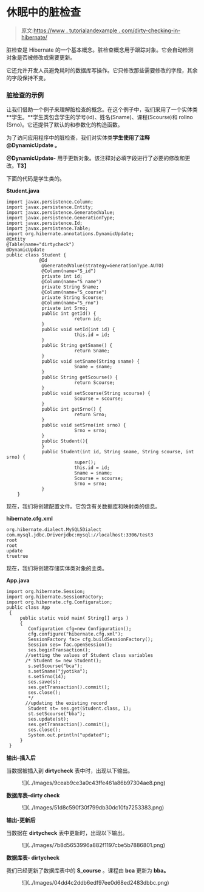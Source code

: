 # 休眠中的脏检查

> 原文:[https://www . tutorialandexample . com/dirty-checking-in-hibernate/](https://www.tutorialandexample.com/dirty-checking-in-hibernate/)

脏检查是 Hibernate 的一个基本概念。脏检查概念用于跟踪对象。它会自动检测对象是否被修改或需要更新。

它还允许开发人员避免耗时的数据库写操作。它只修改那些需要修改的字段，其余的字段保持不变。

### 脏检查的示例

让我们借助一个例子来理解脏检查的概念。在这个例子中，我们采用了一个实体类**学生。**学生类包含学生的学号(id)、姓名(Sname)、课程(Scourse)和 rollno (Srno)。它还提供了默认的和参数化的构造函数。

为了访问应用程序中的脏检查，我们对实体类**学生使用了注释 **@DynamicUpdate** 。**

**@DynamicUpdate-** 用于更新对象。该注释对必填字段进行了必要的修改和更改。**T3】**

下面的代码是学生类的。

**Student.java**

```
import javax.persistence.Column;
import javax.persistence.Entity;
import javax.persistence.GeneratedValue;
import javax.persistence.GenerationType;
import javax.persistence.Id;
import javax.persistence.Table;
import org.hibernate.annotations.DynamicUpdate;
@Entity
@Table(name="dirtycheck")
@DynamicUpdate
public class Student {
            @Id
             @GeneratedValue(strategy=GenerationType.AUTO)
             @Column(name="S_id")
             private int id;
             @Column(name="S_name")
             private String Sname;
             @Column(name="S_course")
             private String Scourse;
             @Column(name="S_rno")
             private int Srno;
             public int getId() {
                         return id;
             }
             public void setId(int id) {
                         this.id = id;
             }
             public String getSname() {
                         return Sname;
             }
             public void setSname(String sname) {
                         Sname = sname;
             }
             public String getScourse() {
                         return Scourse;
             }
             public void setScourse(String scourse) {
                         Scourse = scourse;
             }
             public int getSrno() {
                         return Srno;
             }
             public void setSrno(int srno) {
                         Srno = srno;
             }
             public Student(){
             }
             public Student(int id, String sname, String scourse, int srno) {
                         super();
                         this.id = id;
                         Sname = sname;
                         Scourse = scourse;
                         Srno = srno;
             }
    } 
```

现在，我们将创建配置文件。它包含有关数据库和映射类的信息。

**hibernate.cfg.xml**

```
org.hibernate.dialect.MySQL5Dialect
com.mysql.jdbc.Driverjdbc:mysql://localhost:3306/test3
root
root
update
truetrue

```

现在，我们将创建存储实体类对象的主类。

**App.java**

```
import org.hibernate.Session;
import org.hibernate.SessionFactory;
import org.hibernate.cfg.Configuration;
public class App 
 {
     public static void main( String[] args )
     {
        Configuration cfg=new Configuration();
        cfg.configure("hibernate.cfg.xml");
        SessionFactory fac= cfg.buildSessionFactory();
        Session ses= fac.openSession();
        ses.beginTransaction();
       //setting the values of Student class variables
       /* Student s= new Student();
        s.setScourse("bca");
        s.setSname("jyotika");
        s.setSrno(14);
        ses.save(s);
        ses.getTransaction().commit();
        ses.close();
        */
       //updating the existing record
        Student st= ses.get(Student.class, 1);
        st.setScourse("bba");
        ses.update(st);
        ses.getTransaction().commit();
        ses.close();
        System.out.println("updated");
     }
 } 
```

**输出–插入后**

当数据被插入到 **dirtycheck** 表中时，出现以下输出。

<figure class="aligncenter">![](../Images/9ceab9ce3a0c43ffe461a86b97304ae8.png)</figure>

**数据库表–dirty check**

<figure class="wp-block-image">![](../Images/51d8c590f30f799db30dc10fa7253383.png)</figure>

**输出-更新后**

当数据在 **dirtycheck** 表中更新时，出现以下输出。

<figure class="aligncenter">![](../Images/7b8d5653996a882f1197cbe5b7886801.png)</figure>

**数据库表- dirtycheck**

我们已经更新了数据库表中的 **S_course** 。课程由 **bca** 更新为 **bba。**

<figure class="wp-block-image">![](../Images/04dd4c2ddb6edf97ee0d68ed2483dbbc.png)</figure>